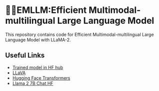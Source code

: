 # 🦙🌈EMLLM:Efficient Multimodal-multilingual Large Language Model

This repository contains code for Efficient Multimodal-multilingual Large Language Model with LLaMA-2.

## Useful Links

- [Trained model in HF hub](https://huggingface.co/AdrianBZG/llama-3-8B-Instruct-VisualQuestionAnswering)
- [LLaVA](https://llava-vl.github.io/)
- [Hugging Face Transformers](https://huggingface.co/transformers/)
- [Llama 2 7B Chat HF](https://huggingface.co/meta-llama/Llama-2-7b-chat-hf)
